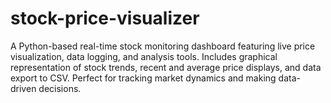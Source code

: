 # stock-price-visualizer
A Python-based real-time stock monitoring dashboard featuring live price visualization, data logging, and analysis tools. Includes graphical representation of stock trends, recent and average price displays, and data export to CSV. Perfect for tracking market dynamics and making data-driven decisions.
